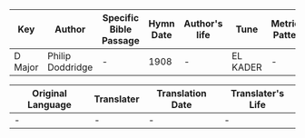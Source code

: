 Key | Author   | Specific Bible Passage     |Hymn Date |Author's life |Tune |Metrical Pattern   |Composer/Source
-- | --------- | ---------------------------|----------|--------------|-----|-------------------|-------------  
D Major |Philip Doddridge |- |1908 |- |EL KADER |- |Unknown

Original Language | Translater | Translation Date   | Translater's Life  
----------------- | --------- | --------------------|-------------     
\- |- |- |-
